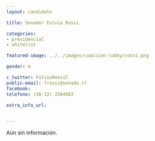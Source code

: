 ```yaml
---
layout: candidato

title: Senador Fulvio Rossi

categories: 
- presidencial
- whitelist

featured-image: ../../images/comision-lobby/rossi.png

gender: m

c_twitter: FulvioRossiC
public-email: frossi@senado.cl
facebook: 
telefono: (56-32) 2504683

extra_info_url: 


---
```


Aún sin información.

